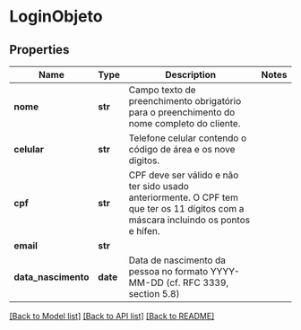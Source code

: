 # LoginObjeto

## Properties
Name | Type | Description | Notes
------------ | ------------- | ------------- | -------------
**nome** | **str** | Campo texto de preenchimento obrigatório para o preenchimento do nome completo do cliente. | 
**celular** | **str** | Telefone celular contendo o código de área e os nove digitos. | 
**cpf** | **str** | CPF deve ser válido e não ter sido usado anteriormente. O CPF tem que ter os 11 dígitos com a máscara incluindo os pontos e hífen. | 
**email** | **str** |  | 
**data_nascimento** | **date** | Data de nascimento da pessoa no formato YYYY-MM-DD (cf. RFC 3339, section 5.8) | 

[[Back to Model list]](../README.md#documentation-for-models) [[Back to API list]](../README.md#documentation-for-api-endpoints) [[Back to README]](../README.md)


